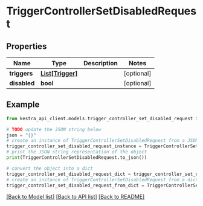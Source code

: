 # TriggerControllerSetDisabledRequest


## Properties

Name | Type | Description | Notes
------------ | ------------- | ------------- | -------------
**triggers** | [**List[Trigger]**](Trigger.md) |  | [optional] 
**disabled** | **bool** |  | [optional] 

## Example

```python
from kestra_api_client.models.trigger_controller_set_disabled_request import TriggerControllerSetDisabledRequest

# TODO update the JSON string below
json = "{}"
# create an instance of TriggerControllerSetDisabledRequest from a JSON string
trigger_controller_set_disabled_request_instance = TriggerControllerSetDisabledRequest.from_json(json)
# print the JSON string representation of the object
print(TriggerControllerSetDisabledRequest.to_json())

# convert the object into a dict
trigger_controller_set_disabled_request_dict = trigger_controller_set_disabled_request_instance.to_dict()
# create an instance of TriggerControllerSetDisabledRequest from a dict
trigger_controller_set_disabled_request_from_dict = TriggerControllerSetDisabledRequest.from_dict(trigger_controller_set_disabled_request_dict)
```
[[Back to Model list]](../README.md#documentation-for-models) [[Back to API list]](../README.md#documentation-for-api-endpoints) [[Back to README]](../README.md)



